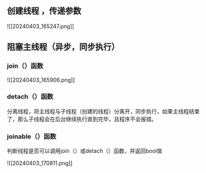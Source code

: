 ## 创建线程 ，传递参数
![[20240403_165247.png]]

## 阻塞主线程（异步，同步执行）
### join（）函数
![[20240403_165906.png]]
### detach（）函数

分离线程，将主线程与子线程（创建的线程）分离开，同步执行，如果主线程结束了，那么子线程会在后台继续执行直到完毕，且程序不会报错。

### joinable（）函数

判断线程是否可以调用join（）或detach（）函数，并返回bool值

![[20240403_170811.png]]

